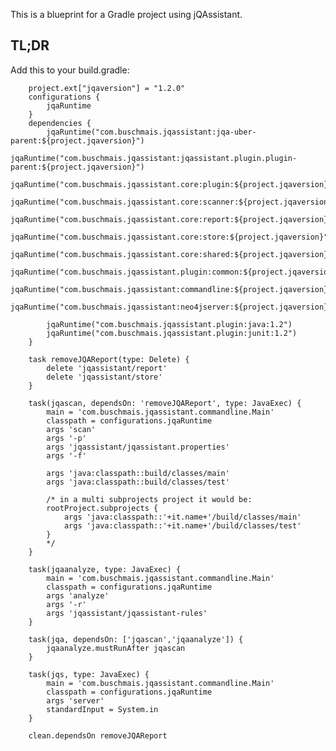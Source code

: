 This is a blueprint for a Gradle project using jQAssistant.

TL;DR
-----
Add this to your build.gradle:

        project.ext["jqaversion"] = "1.2.0"
        configurations {
            jqaRuntime
        }
        dependencies {
            jqaRuntime("com.buschmais.jqassistant:jqa-uber-parent:${project.jqaversion}")
            jqaRuntime("com.buschmais.jqassistant:jqassistant.plugin.plugin-parent:${project.jqaversion}")
            jqaRuntime("com.buschmais.jqassistant.core:plugin:${project.jqaversion}")
            jqaRuntime("com.buschmais.jqassistant.core:scanner:${project.jqaversion}")
            jqaRuntime("com.buschmais.jqassistant.core:report:${project.jqaversion}")
            jqaRuntime("com.buschmais.jqassistant.core:store:${project.jqaversion}")
            jqaRuntime("com.buschmais.jqassistant.core:shared:${project.jqaversion}")
            jqaRuntime("com.buschmais.jqassistant.plugin:common:${project.jqaversion}")
            jqaRuntime("com.buschmais.jqassistant:commandline:${project.jqaversion}")
            jqaRuntime("com.buschmais.jqassistant:neo4jserver:${project.jqaversion}")

            jqaRuntime("com.buschmais.jqassistant.plugin:java:1.2")
            jqaRuntime("com.buschmais.jqassistant.plugin:junit:1.2")
        }

        task removeJQAReport(type: Delete) {
            delete 'jqassistant/report'
            delete 'jqassistant/store'
        }

        task(jqascan, dependsOn: 'removeJQAReport', type: JavaExec) {
            main = 'com.buschmais.jqassistant.commandline.Main'
            classpath = configurations.jqaRuntime
            args 'scan'
            args '-p'
            args 'jqassistant/jqassistant.properties'
            args '-f'

            args 'java:classpath::build/classes/main'
            args 'java:classpath::build/classes/test'

            /* in a multi subprojects project it would be:
            rootProject.subprojects {
                args 'java:classpath::'+it.name+'/build/classes/main'
                args 'java:classpath::'+it.name+'/build/classes/test'
            }
            */
        }

        task(jqaanalyze, type: JavaExec) {
            main = 'com.buschmais.jqassistant.commandline.Main'
            classpath = configurations.jqaRuntime
            args 'analyze'
            args '-r'
            args 'jqassistant/jqassistant-rules'
        }

        task(jqa, dependsOn: ['jqascan','jqaanalyze']) {
            jqaanalyze.mustRunAfter jqascan
        }

        task(jqs, type: JavaExec) {
            main = 'com.buschmais.jqassistant.commandline.Main'
            classpath = configurations.jqaRuntime
            args 'server'
            standardInput = System.in
        }

        clean.dependsOn removeJQAReport

